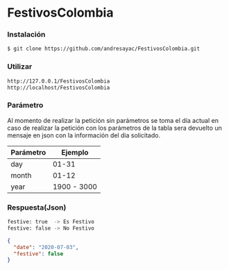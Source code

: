 # FestivosColombia

### Instalación

```sh
$ git clone https://github.com/andresayac/FestivosColombia.git
```

### Utilizar

```sh
http://127.0.0.1/FestivosColombia
http://localhost/FestivosColombia
```

### Parámetro
Al momento de realizar la petición sin parámetros se toma el día actual en caso de realizar la petición con los parámetros de la tabla sera devuelto un mensaje en json con la información del dia solicitado.

| Parámetro | Ejemplo |
| ------ | ------ |
| day | 01-31 |
| month | 01-12 |
| year | 1900 - 3000 |


### Respuesta(Json)
```sh
festive: true  -> Es Festivo
festive: false -> No Festivo
```

```json
{
  "date": "2020-07-03",
  "festive": false
}
```
